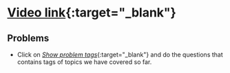 # [Video link](https://youtu.be/lmSpZ0bjCyQ){:target="_blank"}

## Problems
- Click on [*Show problem tags*](https://leetcode.com/tag/math/){:target="_blank"} and do the questions that contains tags of topics we have covered so far.
